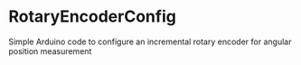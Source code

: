 # RotaryEncoderConfig
Simple Arduino code to configure an incremental rotary encoder for angular position measurement
